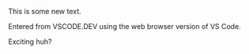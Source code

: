 This is some new text.

Entered from VSCODE.DEV using the web browser version of VS Code.

Exciting huh?